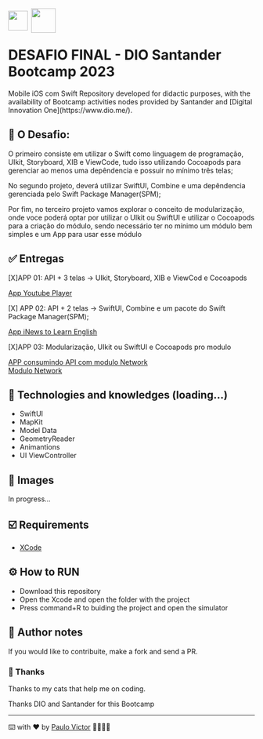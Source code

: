 <h1>
    <a href="https://www.dio.me/">
     <img align="center" width="40px" src="https://hermes.digitalinnovation.one/assets/diome/logo-minimized.png"></a>   <img align="center" width="50px" src="https://hermes.dio.me/tracks/61d57203-7c43-4d8d-a3f0-833faa2ce680.png"></p>
   <span> DESAFIO FINAL - DIO Santander Bootcamp 2023</span>
</h1>
    Mobile iOS com Swift
</h2>
Repository developed for didactic purposes, with the availability of Bootcamp activities nodes provided by Santander and  [Digital Innovation One](https://www.dio.me/).


## 📝 O Desafio: <br>

O primeiro consiste em utilizar o Swift como linguagem de programação, UIkit, Storyboard, XIB e ViewCode, tudo isso utilizando Cocoapods para gerenciar ao menos uma depêndencia e possuir no mínimo três telas;

No segundo projeto, deverá utilizar SwiftUI, Combine e uma depêndencia gerenciada pelo Swift Package Manager(SPM);


Por fim, no terceiro projeto vamos explorar o conceito de modularização, onde voce poderá optar por utilizar o UIkit ou SwiftUI e utilizar o Cocoapods para a criação do módulo, sendo necessário ter no mínimo um módulo bem simples e um App para usar esse módulo


## ✅ Entregas
[X]APP 01: API + 3 telas -> UIkit, Storyboard, XIB e ViewCod e Cocoapods <br>

 [App Youtube Player](https://github.com/Paru369/App-UIKit-StoryBoard-XIB-ViewCodeDesafio_FInal_01-DIO-Santander) <br>
 
[X] APP 02: API + 2 telas ->  SwiftUI, Combine e um pacote do Swift Package Manager(SPM); <br>

 [App iNews to Learn English](https://github.com/Paru369/App-SwiftUI-Combine-Desafio_Final_02-DIO-Santander) <br>
 
[X]APP 03: Modularização, UIkit ou SwiftUI e Cocoapods pro modulo <br>

[APP consumindo API com modulo Network](https://github.com/Paru369/App-ModuleCocoaPods-Desafio_Final_03-DIO-Santander) <br>
[Modulo Network](https://github.com/Paru369/Modularizacao-Desafio_Final_03-DIO-Santander)




## 📱 Technologies and knowledges (loading...)
- SwiftUI
- MapKit
- Model Data
- GeometryReader
- Animantions
- UI ViewController


## 📲 Images

In progress...
  
## ☑️ Requirements

- [XCode](https://developer.apple.com/xcode/)


## ⚙️ How to RUN

- Download this repository
- Open the Xcode and open the folder with the project
- Press command+R to buiding the project and open the simulator


## 📝 Author notes

If you would like to contribuite, make a fork and send a PR. 

### 🎁 Thanks

Thanks to my cats that help me on coding.


Thanks DIO and Santander for this Bootcamp

___

⌨️ with ❤️ by [Paulo Victor](https://github.com/Paru369) 👨🏾‍💻📱

